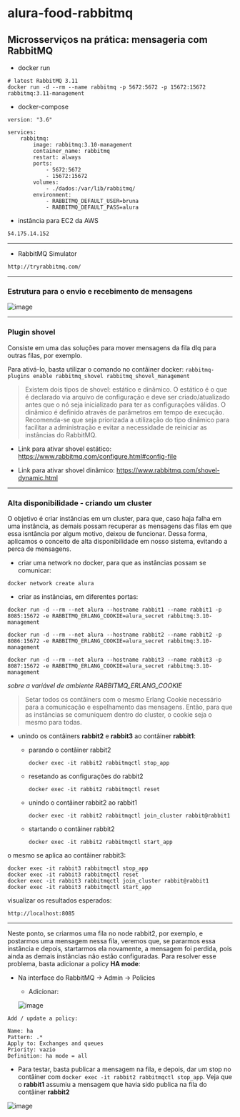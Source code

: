 # alura-food-rabbitmq

## Microsserviços na prática: mensageria com RabbitMQ


* docker run

```
# latest RabbitMQ 3.11
docker run -d --rm --name rabbitmq -p 5672:5672 -p 15672:15672 rabbitmq:3.11-management
```

* docker-compose

```
version: "3.6"

services:
    rabbitmq:
        image: rabbitmq:3.10-management
        container_name: rabbitmq
        restart: always
        ports:
            - 5672:5672
            - 15672:15672
        volumes:
            - ./dados:/var/lib/rabbitmq/
        environment:
            - RABBITMQ_DEFAULT_USER=bruna
            - RABBITMQ_DEFAULT_PASS=alura
```

* instância para EC2 da AWS
 
```
54.175.14.152
```
---

* RabbitMQ Simulator

```
http://tryrabbitmq.com/
```

---

### Estrutura para o envio e recebimento de mensagens

![image](https://user-images.githubusercontent.com/61791877/206879510-52d7e4d0-1039-4362-91bc-6e598df2a04a.png)

---

### Plugin shovel

Consiste em uma das soluções para mover mensagens da fila dlq para outras filas, por exemplo.

Para ativá-lo, basta utilizar o comando no contâiner docker: ``` rabbitmq-plugins enable rabbitmq_shovel rabbitmq_shovel_management ```

>Existem dois tipos de shovel: estático e dinâmico. O estático é o que é declarado via arquivo de configuração e deve ser criado/atualizado antes que o nó seja inicializado para ter as configurações válidas. O dinâmico é definido através de parâmetros em tempo de execução. Recomenda-se que seja priorizada a utilização do tipo dinâmico para facilitar a administração e evitar a necessidade de reiniciar as instâncias do RabbitMQ.

- Link para ativar shovel estático: https://www.rabbitmq.com/configure.html#config-file

- Link para ativar shovel dinâmico: https://www.rabbitmq.com/shovel-dynamic.html

---

### Alta disponibilidade - criando um cluster

O objetivo é criar instâncias em um cluster, para que, caso haja falha em uma instância, as demais possam recuperar as mensagens das filas em que essa isntância por algum motivo, deixou de funcionar. Dessa forma, aplicamos o conceito de alta disponibilidade em nosso sistema, evitando a perca de mensagens.

- criar uma network no docker, para que as instâncias possam se comunicar:

```
docker network create alura
```

- criar as instâncias, em diferentes portas:

```
docker run -d --rm --net alura --hostname rabbit1 --name rabbit1 -p 8085:15672 -e RABBITMQ_ERLANG_COOKIE=alura_secret rabbitmq:3.10-management
```

```
docker run -d --rm --net alura --hostname rabbit2 --name rabbit2 -p 8086:15672 -e RABBITMQ_ERLANG_COOKIE=alura_secret rabbitmq:3.10-management
```

```
docker run -d --rm --net alura --hostname rabbit3 --name rabbit3 -p 8087:15672 -e RABBITMQ_ERLANG_COOKIE=alura_secret rabbitmq:3.10-management
```

*sobre a variável de ambiente RABBITMQ_ERLANG_COOKIE*

>Setar todos os contâiners com o mesmo Erlang Cookie necessário para a comunicação e espelhamento das mensagens. Então, para que as instâncias se comuniquem dentro do cluster, o cookie seja o mesmo para todas.

- unindo os contâiners **rabbit2** e **rabbit3** ao contâiner **rabbit1**:

    - parando o contâiner rabbit2
        ```
        docker exec -it rabbit2 rabbitmqctl stop_app
        ```
        
    - resetando as configurações do rabbit2
        ```
        docker exec -it rabbit2 rabbitmqctl reset
        ```

    - unindo o contâiner rabbit2 ao rabbit1
        ```
        docker exec -it rabbit2 rabbitmqctl join_cluster rabbit@rabbit1
        ```
        
    - startando o contâiner rabbit2
        ```
        docker exec -it rabbit2 rabbitmqctl start_app
        ```
o mesmo se aplica ao contâiner rabbit3:

```
docker exec -it rabbit3 rabbitmqctl stop_app
docker exec -it rabbit3 rabbitmqctl reset
docker exec -it rabbit3 rabbitmqctl join_cluster rabbit@rabbit1
docker exec -it rabbit3 rabbitmqctl start_app
```

visualizar os resultados esperados:

```
http://localhost:8085
```

---

Neste ponto, se criarmos uma fila no node rabbit2, por exemplo, e postarmos uma mensagem nessa fila, veremos que, se pararmos essa instância e depois, startarmos ela novamente, a mensagem foi perdida, pois ainda as demais instâncias não estão configuradas. Para resolver esse problema, basta adicionar a policy **HA mode**:

- Na interface do RabbitMQ -> Admin -> Policies
    - Adicionar:
    
    ![image](https://user-images.githubusercontent.com/61791877/210120799-62769b29-adf9-4622-9eab-e4e37a0ffb22.png)

```
Add / update a policy:

Name: ha
Pattern: .*
Apply to: Exchanges and queues
Priority: vazio
Definition: ha mode = all
```

- Para testar, basta publicar a mensagem na fila, e depois, dar um stop no contâiner com ```docker exec -it rabbit2 rabbitmqctl stop_app```. Veja que o **rabbit1** assumiu a mensagem que havia sido publica na fila do contâiner **rabbit2**

![image](https://user-images.githubusercontent.com/61791877/210120871-b79b6c17-1ef0-49d5-9587-09f68309c6ab.png)

